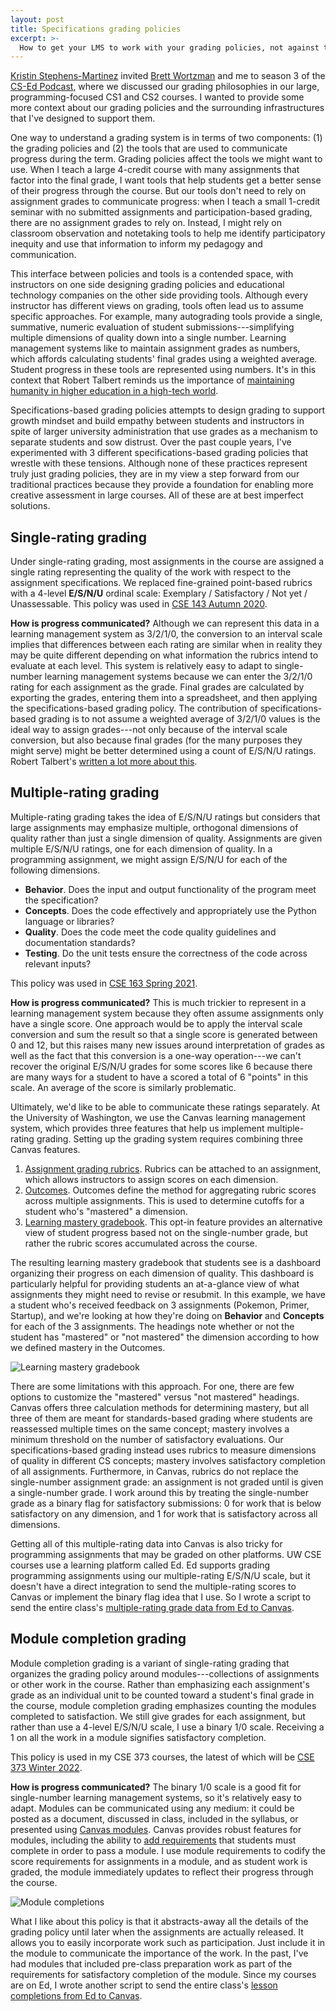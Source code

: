 ```yaml
---
layout: post
title: Specifications grading policies
excerpt: >-
  How to get your LMS to work with your grading policies, not against them.
---
```


[Kristin Stephens-Martinez](https://users.cs.duke.edu/~ksm/) invited [Brett Wortzman](https://homes.cs.washington.edu/~brettwo/) and me to season 3 of the [CS-Ed Podcast](https://csedpodcast.org/), where we discussed our grading philosophies in our large, programming-focused CS1 and CS2 courses. I wanted to provide some more context about our grading policies and the surrounding infrastructures that I've designed to support them.

One way to understand a grading system is in terms of two components: (1) the grading policies and (2) the tools that are used to communicate progress during the term. Grading policies affect the tools we might want to use. When I teach a large 4-credit course with many assignments that factor into the final grade, I want tools that help students get a better sense of their progress through the course. But our tools don't need to rely on assignment grades to communicate progress: when I teach a small 1-credit seminar with no submitted assignments and participation-based grading, there are no assignment grades to rely on. Instead, I might rely on classroom observation and notetaking tools to help me identify participatory inequity and use that information to inform my pedagogy and communication.

This interface between policies and tools is a contended space, with instructors on one side designing grading policies and educational technology companies on the other side providing tools. Although every instructor has different views on grading, tools often lead us to assume specific approaches. For example, many autograding tools provide a single, summative, numeric evaluation of student submissions---simplifying multiple dimensions of quality down into a single number. Learning management systems like to maintain assignment grades as numbers, which affords calculating students' final grades using a weighted average. Student progress in these tools are represented using numbers. It's in this context that Robert Talbert reminds us the importance of [maintaining humanity in higher education in a high-tech world](https://rtalbert.org/maintaining-humanity-in-higher-education-in-a-high-tech-world/).

Specifications-based grading policies attempts to design grading to support growth mindset and build empathy between students and instructors in spite of larger university administration that use grades as a mechanism to separate students and sow distrust. Over the past couple years, I've experimented with 3 different specifications-based grading policies that wrestle with these tensions. Although none of these practices represent truly just grading policies, they are in my view a step forward from our traditional practices because they provide a foundation for enabling more creative assessment in large courses. All of these are at best imperfect solutions.

## Single-rating grading

Under single-rating grading, most assignments in the course are assigned a single rating representing the quality of the work with respect to the assignment specifications. We replaced fine-grained point-based rubrics with a 4-level **E/S/N/U** ordinal scale: Exemplary / Satisfactory / Not yet / Unassessable. This policy was used in [CSE 143 Autumn 2020](https://courses.cs.washington.edu/courses/cse143/20au/about/#grading).

**How is progress communicated?** Although we can represent this data in a learning management system as 3/2/1/0, the conversion to an interval scale implies that differences between each rating are similar when in reality they may be quite different depending on what information the rubrics intend to evaluate at each level. This system is relatively easy to adapt to single-number learning management systems because we can enter the 3/2/1/0 rating for each assignment as the grade. Final grades are calculated by exporting the grades, entering them into a spreadsheet, and then applying the specifications-based grading policy. The contribution of specifications-based grading is to not assume a weighted average of 3/2/1/0 values is the ideal way to assign grades---not only because of the interval scale conversion, but also because final grades (for the many purposes they might serve) might be better determined using a count of E/S/N/U ratings. Robert Talbert's [written a lot more about this](https://rtalbert.org/tag/mastery-grading/).

## Multiple-rating grading

Multiple-rating grading takes the idea of E/S/N/U ratings but considers that large assignments may emphasize multiple, orthogonal dimensions of quality rather than just a single dimension of quality. Assignments are given multiple E/S/N/U ratings, one for each dimension of quality. In a programming assignment, we might assign E/S/N/U for each of the following dimensions.

- **Behavior**. Does the input and output functionality of the program meet the specification?
- **Concepts**. Does the code effectively and appropriately use the Python language or libraries?
- **Quality**. Does the code meet the code quality guidelines and documentation standards?
- **Testing**. Do the unit tests ensure the correctness of the code across relevant inputs?

This policy was used in [CSE 163 Spring 2021](https://courses.cs.washington.edu/courses/cse163/21sp/#grading).

**How is progress communicated?** This is much trickier to represent in a learning management system because they often assume assignments only have a single score. One approach would be to apply the interval scale conversion and sum the result so that a single score is generated between 0 and 12, but this raises many new issues around interpretation of grades as well as the fact that this conversion is a one-way operation---we can't recover the original E/S/N/U grades for some scores like 6 because there are many ways for a student to have a scored a total of 6 "points" in this scale. An average of the score is similarly problematic.

Ultimately, we'd like to be able to communicate these ratings separately. At the University of Washington, we use the Canvas learning management system, which provides three features that help us implement multiple-rating grading. Setting up the grading system requires combining three Canvas features.

1. [Assignment grading rubrics](https://community.canvaslms.com/t5/Instructor-Guide/How-do-I-add-a-rubric-to-an-assignment/ta-p/1058). Rubrics can be attached to an assignment, which allows instructors to assign scores on each dimension.
2. [Outcomes](https://community.canvaslms.com/t5/Canvas-Basics-Guide/What-are-Outcomes/ta-p/75). Outcomes define the method for aggregating rubric scores across multiple assignments. This is used to determine cutoffs for a student who's "mastered" a dimension.
3. [Learning mastery gradebook](https://community.canvaslms.com/t5/Instructor-Guide/How-do-I-use-the-Learning-Mastery-Gradebook-to-view-outcome/ta-p/775). This opt-in feature provides an alternative view of student progress based not on the single-number grade, but rather the rubric scores accumulated across the course.

The resulting learning mastery gradebook that students see is a dashboard organizing their progress on each dimension of quality. This dashboard is particularly helpful for providing students an at-a-glance view of what assignments they might need to revise or resubmit. In this example, we have a student who's received feedback on 3 assignments (Pokemon, Primer, Startup), and we're looking at how they're doing on **Behavior** and **Concepts** for each of the 3 assignments. The headings note whether or not the student has "mastered" or "not mastered" the dimension according to how we defined mastery in the Outcomes.

![Learning mastery gradebook](/assets/images/learning-mastery-gradebook.svg)

There are some limitations with this approach. For one, there are few options to customize the "mastered" versus "not mastered" headings. Canvas offers three calculation methods for determining mastery, but all three of them are meant for standards-based grading where students are reassessed multiple times on the same concept; mastery involves a minimum threshold on the number of satisfactory evaluations. Our specifications-based grading instead uses rubrics to measure dimensions of quality in different CS concepts; mastery involves satisfactory completion of all assignments. Furthermore, in Canvas, rubrics do not replace the single-number assignment grade: an assignment is not graded until is given a single-number grade. I work around this by treating the single-number grade as a binary flag for satisfactory submissions: 0 for work that is below satisfactory on any dimension, and 1 for work that is satisfactory across all dimensions.

Getting all of this multiple-rating data into Canvas is also tricky for programming assignments that may be graded on other platforms. UW CSE courses use a learning platform called Ed. Ed supports grading programming assignments using our multiple-rating E/S/N/U scale, but it doesn't have a direct integration to send the multiple-rating scores to Canvas or implement the binary flag idea that I use. So I wrote a script to send the entire class's [multiple-rating grade data from Ed to Canvas](https://gist.github.com/kevinlin1/f3bb1bab2bab2ce65ba947e6d5040a58).

## Module completion grading

Module completion grading is a variant of single-rating grading that organizes the grading policy around modules---collections of assignments or other work in the course. Rather than emphasizing each assignment's grade as an individual unit to be counted toward a student's final grade in the course, module completion grading emphasizes counting the modules completed to satisfaction. We still give grades for each assignment, but rather than use a 4-level E/S/N/U scale, I use a binary 1/0 scale. Receiving a 1 on all the work in a module signifies satisfactory completion.

This policy is used in my CSE 373 courses, the latest of which will be [CSE 373 Winter 2022](https://courses.cs.washington.edu/courses/cse373/22wi/#deliberate-practice).

**How is progress communicated?** The binary 1/0 scale is a good fit for single-number learning management systems, so it's relatively easy to adapt. Modules can be communicated using any medium: it could be posted as a document, discussed in class, included in the syllabus, or presented using [Canvas modules](https://community.canvaslms.com/t5/Canvas-Basics-Guide/What-are-Modules/ta-p/6). Canvas provides robust features for modules, including the ability to [add requirements](https://community.canvaslms.com/t5/Instructor-Guide/How-do-I-add-requirements-to-a-module/ta-p/1131) that students must complete in order to pass a module. I use module requirements to codify the score requirements for assignments in a module, and as student work is graded, the module immediately updates to reflect their progress through the course.

![Module completions](/assets/images/module-completions.svg)

What I like about this policy is that it abstracts-away all the details of the grading policy until later when the assignments are actually released. It allows you to easily incorporate work such as participation. Just include it in the module to communicate the importance of the work. In the past, I've had modules that included pre-class preparation work as part of the requirements for satisfactory completion of the module. Since my courses are on Ed, I wrote another script to send the entire class's [lesson completions from Ed to Canvas](https://gist.github.com/kevinlin1/9d233b3f9957201f619afb9d5b27a08e).
